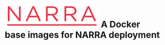 ![narra logo](narra.png)
A Docker base images for NARRA deployment
=========================================
